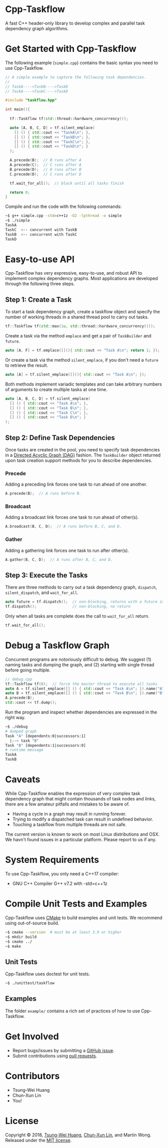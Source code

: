 # Cpp-Taskflow
A fast C++ header-only library to develop complex and parallel task dependency graph algorithms.

# Get Started with Cpp-Taskflow

The following example (`simple.cpp`) contains the basic syntax you need to use Cpp-Taskflow.

```cpp
// A simple example to capture the following task dependencies.
//
// TaskA---->TaskB---->TaskD
// TaskA---->TaskC---->TaskD

#include "taskflow.hpp"

int main(){
  
  tf::Taskflow tf(std::thread::hardware_concurrency());

  auto [A, B, C, D] = tf.silent_emplace(
    [] () { std::cout << "TaskA\n"; },
    [] () { std::cout << "TaskB\n"; },
    [] () { std::cout << "TaskC\n"; },
    [] () { std::cout << "TaskD\n"; }
  );  

  A.precede(B);  // B runs after A
  A.precede(C);  // C runs after A
  B.precede(D);  // D runs after B
  C.precede(D);  // C runs after D

  tf.wait_for_all();  // block until all tasks finish

  return 0;
}

```
Compile and run the code with the following commands:
```bash
~$ g++ simple.cpp -std=c++1z -O2 -lpthread -o simple
~$ ./simple
TaskA
TaskC  <-- concurrent with TaskB
TaskB  <-- concurrent with TaskC
TaskD
```

# Easy-to-use API
Cpp-Taskflow has very expressive, easy-to-use, and robust API to implement complex dependency graphs.
Most applications are developed through the following three steps.

## Step 1: Create a Task
To start a task dependency graph, 
create a taskflow object and specify the number of working threads in a shared thread pool
to carry out tasks.
```cpp
tf::Taskflow tf(std::max(1u, std::thread::hardware_concurrency()));
```
Create a task via the method `emplace` and get a pair of `TaskBuilder` and `future`.
```cpp
auto [A, F] = tf.emplace([](){ std::cout << "Task A\n"; return 1; });
```
Or create a task via the method `silent_emplace`, if you don't need a `future` to retrieve the result.
```cpp
auto [A] = tf.silent_emplace([](){ std::cout << "Task A\n"; });
```
Both methods implement variadic templates and can take arbitrary numbers of arguments to create multiple tasks at one time.
```cpp
auto [A, B, C, D] = tf.silent_emplace(
  [] () { std::cout << "Task A\n"; },
  [] () { std::cout << "Task B\n"; },
  [] () { std::cout << "Task C\n"; },
  [] () { std::cout << "Task D\n"; }
);
```

## Step 2: Define Task Dependencies
Once tasks are created in the pool, you need to specify task dependencies in a 
[Directed Acyclic Graph (DAG)](https://en.wikipedia.org/wiki/Directed_acyclic_graph) fashion.
The `TaskBuilder` object returned upon task creation support methods for you to describe dependencies.

### Precede
Adding a preceding link forces one task to run ahead of one another.
```cpp
A.precede(B);  // A runs before B.
```

### Broadcast
Adding a broadcast link forces one task to run ahead of other(s).
```cpp
A.broadcast(B, C, D);  // A runs before B, C, and D.
```

### Gather
Adding a gathering link forces one task to run after other(s).
```cpp
A.gather(B, C, D);  // A runs after B, C, and D.
```

## Step 3: Execute the Tasks
There are three methods to carry out a task dependency graph, `dispatch`, `silent_dispatch`, and `wait_for_all`.
```cpp
auto future = tf.dispatch();  // non-blocking, returns with a future immediately.
tf.dispatch();                // non-blocking, no return
```
Only when all tasks are complete does the call to `wait_for_all` return.
```cpp
tf.wait_for_all();
```

# Debug a Taskflow Graph
Concurrent programs are notoriously difficult to debug. 
We suggest (1) naming tasks and dumping the graph, and (2) starting with single thread before going multiple.

```cpp
// debug.cpp
tf::Taskflow tf(0);  // force the master thread to execute all tasks
auto A = tf.silent_emplace([] () { std::cout << "Task A\n"; }).name("A");
auto B = tf.silent_emplace([] () { std::cout << "Task B\n"; }).name("B");
A.precede(B);
std::cout << tf.dump();
```
Run the program and inspect whether dependencies are expressed in the right way.
```bash
~$ ./debug
# dumped graph
Task "A" [dependents:0|successors:1]
  |--> task "B"
Task "B" [dependents:1|successors:0]
# runtime message
TaskA
TaskB
```

# Caveats
While Cpp-Taskflow enables the expression of very complex task dependency graph that might contain 
thousands of task nodes and links, there are a few amateur pitfalls and mistakes to be aware of.

+ Having a cycle in a graph may result in running forever.
+ Trying to modify a dispatched task can result in undefined behavior.
+ Touching a taskflow from multiple threads are not safe.

The current version is known to work on most Linux distributions and OSX.
We havn't found issues in a particular platform.
Please report to us if any.

# System Requirements
To use Cpp-Taskflow, you only need a C++17 compiler:
+ GNU C++ Compiler G++ v7.2 with -std=c++1z

# Compile Unit Tests and Examples
Cpp-Taskflow uses [CMake](https://cmake.org/) to build examples and unit tests.
We recommend using out-of-source build.
```bash
~$ cmake --version  # must be at least 3.9 or higher
~$ mkdir build
~$ cmake ../
~$ make 
```
## Unit Tests
Cpp-Taskflow uses doctest for unit tests.
```bash
~$ ./unittest/taskflow
```

## Examples
The folder `example/` contains a rich set of practices of how to use Cpp-Taskflow.

# Get Involved
+ Report bugs/issues by submitting a <a href="https://github.com/twhuang-uiuc/cpp-taskflow/issues">GitHub issue</a>.
+ Submit contributions using <a href="https://github.com/twhuang-uiuc/cpp-taskflow/pulls">pull requests<a>.

# Contributors
+ Tsung-Wei Huang
+ Chun-Xun Lin
+ You!

# License

Copyright © 2018, [Tsung-Wei Huang](http://web.engr.illinois.edu/~thuang19/), [Chun-Xun Lin](https://github.com/clin99), and Martin Wong.
Released under the [MIT license](https://github.com/twhuang-uiuc/cpp-taskflow/blob/master/LICENSE).

